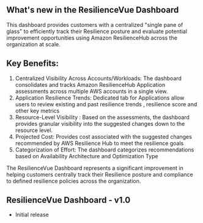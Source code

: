 ## What's new in the ResilienceVue Dashboard

This dashboard provides customers with a centralized "single pane of glass" to efficiently track their Resilience posture and evaluate potential improvement opportunities using Amazon ResilienceHub across the organization at scale. 

## Key Benefits:

1. Centralized Visibility Across Accounts/Workloads: The dashboard consolidates and tracks Amazon ResilienceHub Application assessments across multiple AWS accounts in a single view.
2. Application Resilience Trends: Dedicated tab for Applications allow users to review existing and past resilience trends , resilience score and other key metrics 
3. Resource-Level Visibility : Based on the assessments, the dashboard provides granular visibility into the suggested changes down to the resource level.
4.  Projected Cost: Provides cost associated with the suggested changes recommended by AWS Resilience Hub to meet the resilience goals
5. Categorization of Effort: The dashboard categorizes recommendations based on Availability Architecture and Optimization Type

The ResilienceVue Dashboard represents a significant improvement in helping customers centrally track their Resilience posture and compliance to defined resilience policies across the organization.

## ResilienceVue Dashboard - v1.0

* Initial release
